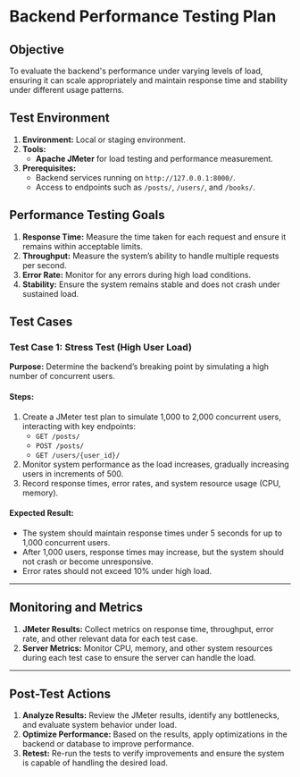 # Backend Performance Testing Plan

## **Objective**
To evaluate the backend's performance under varying levels of load, ensuring it can scale appropriately and maintain response time and stability under different usage patterns.

## **Test Environment**
1. **Environment:** Local or staging environment.
2. **Tools:**
   - **Apache JMeter** for load testing and performance measurement.
3. **Prerequisites:**
   - Backend services running on `http://127.0.0.1:8000/`.
   - Access to endpoints such as `/posts/`, `/users/`, and `/books/`.

## **Performance Testing Goals**
1. **Response Time:** Measure the time taken for each request and ensure it remains within acceptable limits.
2. **Throughput:** Measure the system’s ability to handle multiple requests per second.
3. **Error Rate:** Monitor for any errors during high load conditions.
4. **Stability:** Ensure the system remains stable and does not crash under sustained load.

## **Test Cases**

### **Test Case 1: Stress Test (High User Load)**
**Purpose:** Determine the backend’s breaking point by simulating a high number of concurrent users.

#### **Steps:**
1. Create a JMeter test plan to simulate 1,000 to 2,000 concurrent users, interacting with key endpoints:
   - `GET /posts/`
   - `POST /posts/`
   - `GET /users/{user_id}/`
2. Monitor system performance as the load increases, gradually increasing users in increments of 500.
3. Record response times, error rates, and system resource usage (CPU, memory).

#### **Expected Result:**
- The system should maintain response times under 5 seconds for up to 1,000 concurrent users.
- After 1,000 users, response times may increase, but the system should not crash or become unresponsive.
- Error rates should not exceed 10% under high load.

---

## **Monitoring and Metrics**
1. **JMeter Results:** Collect metrics on response time, throughput, error rate, and other relevant data for each test case.
2. **Server Metrics:** Monitor CPU, memory, and other system resources during each test case to ensure the server can handle the load.

---

## **Post-Test Actions**
1. **Analyze Results:** Review the JMeter results, identify any bottlenecks, and evaluate system behavior under load.
2. **Optimize Performance:** Based on the results, apply optimizations in the backend or database to improve performance.
3. **Retest:** Re-run the tests to verify improvements and ensure the system is capable of handling the desired load.